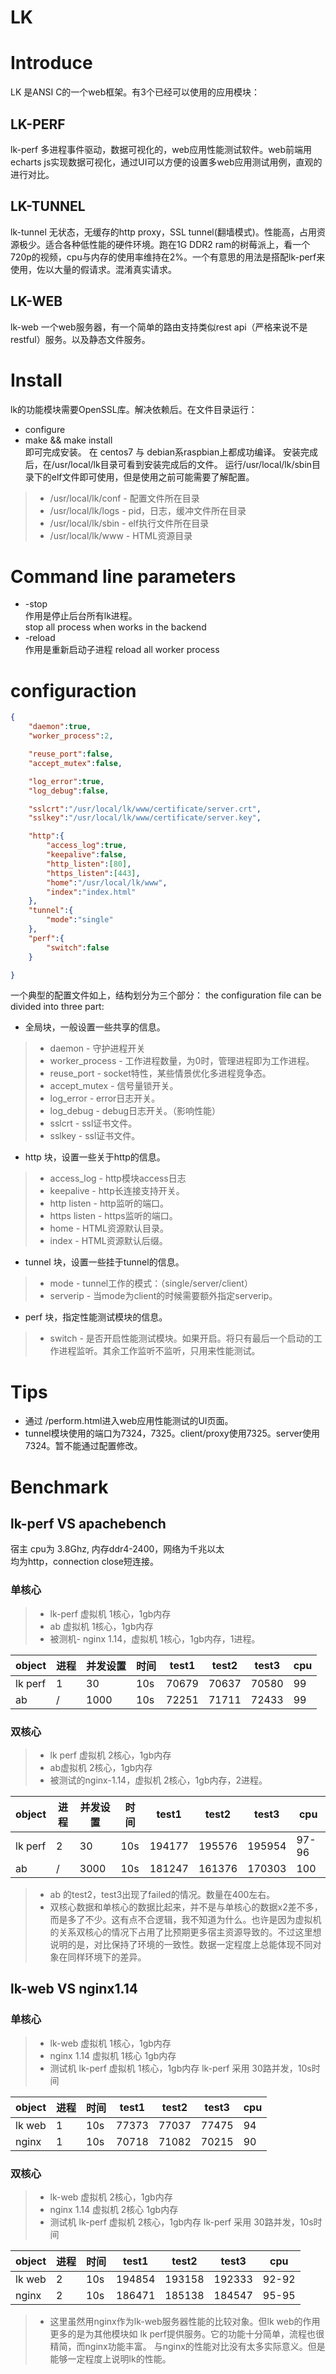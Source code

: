 # LK

# Introduce
LK 是ANSI C的一个web框架。有3个已经可以使用的应用模块：
## LK-PERF
lk-perf 多进程事件驱动，数据可视化的，web应用性能测试软件。web前端用echarts js实现数据可视化，通过UI可以方便的设置多web应用测试用例，直观的进行对比。
## LK-TUNNEL
lk-tunnel 无状态，无缓存的http proxy，SSL tunnel(翻墙模式)。性能高，占用资源极少。适合各种低性能的硬件环境。跑在1G DDR2 ram的树莓派上，看一个720p的视频，cpu与内存的使用率维持在2%。一个有意思的用法是搭配lk-perf来使用，佐以大量的假请求。混淆真实请求。
## LK-WEB
lk-web 一个web服务器，有一个简单的路由支持类似rest api（严格来说不是restful）服务。以及静态文件服务。

# Install
lk的功能模块需要OpenSSL库。解决依赖后。在文件目录运行：
* configure
* make && make install </br>
即可完成安装。
在 centos7 与 debian系raspbian上都成功编译。
安装完成后，在/usr/local/lk目录可看到安装完成后的文件。
运行/usr/local/lk/sbin目录下的elf文件即可使用，但是使用之前可能需要了解配置。
> * /usr/local/lk/conf - 配置文件所在目录
> * /usr/local/lk/logs - pid，日志，缓冲文件所在目录
> * /usr/local/lk/sbin - elf执行文件所在目录
> * /usr/local/lk/www  - HTML资源目录

# Command line parameters
* -stop </br>
作用是停止后台所有lk进程。</br>
stop all process when works in the backend
* -reload </br>
作用是重新启动子进程
reload all worker process 

# configuraction
```json
{
	"daemon":true,
	"worker_process":2,

	"reuse_port":false,
	"accept_mutex":false,

	"log_error":true,
	"log_debug":false,

	"sslcrt":"/usr/local/lk/www/certificate/server.crt",
	"sslkey":"/usr/local/lk/www/certificate/server.key",

	"http":{
		"access_log":true,
		"keepalive":false,
		"http_listen":[80],
		"https_listen":[443],
		"home":"/usr/local/lk/www",
		"index":"index.html"
	},
	"tunnel":{
		"mode":"single"
	},
	"perf":{
		"switch":false
	}

}
```
一个典型的配置文件如上，结构划分为三个部分：
the configuration file can be divided into three part:
* 全局块，一般设置一些共享的信息。
> * daemon - 守护进程开关
> * worker_process - 工作进程数量，为0时，管理进程即为工作进程。
> * reuse_port - socket特性，某些情景优化多进程竞争态。
> * accept_mutex - 信号量锁开关。
> * log_error - error日志开关。
> * log_debug - debug日志开关。（影响性能）
> * sslcrt - ssl证书文件。
> * sslkey - ssl证书文件。
* http 块，设置一些关于http的信息。
> * access_log - http模块access日志
> * keepalive - http长连接支持开关。
> * http listen - http监听的端口。
> * https listen - https监听的端口。
> * home - HTML资源默认目录。
> * index - HTML资源默认后缀。
* tunnel 块，设置一些挂于tunnel的信息。
> * mode - tunnel工作的模式：（single/server/client）
> * serverip - 当mode为client的时候需要额外指定serverip。
* perf 块，指定性能测试模块的信息。
> * switch - 是否开启性能测试模块。如果开启。将只有最后一个启动的工作进程监听。其余工作监听不监听，只用来性能测试。
# Tips
* 通过 /perform.html进入web应用性能测试的UI页面。
* tunnel模块使用的端口为7324，7325。client/proxy使用7325。server使用7324。暂不能通过配置修改。
# Benchmark
## lk-perf VS apachebench
宿主 cpu为 3.8Ghz, 内存ddr4-2400，网络为千兆以太</br>
均为http，connection close短连接。
### 单核心
> * lk-perf 虚拟机 1核心，1gb内存
> * ab 虚拟机 1核心，1gb内存
> * 被测机- nginx 1.14，虚拟机 1核心，1gb内存，1进程。

|    object  |   进程 | 并发设置 | 时间     |  test1    |  test2   |   test3     |  cpu      |
|------------|--------|----------|-----------|-----------|---------|-------------|-----------|
|    lk perf |   1    | 30       |   10s     |70679      |70637    |70580        |   99      |
|    ab      |   /    |  1000    |   10s     |72251      |71711    |72433        |   99      |

### 双核心
> * lk perf 虚拟机 2核心，1gb内存
> * ab虚拟机 2核心，1gb内存
> * 被测试的nginx-1.14，虚拟机 2核心，1gb内存，2进程。

|    object   |   进程  | 并发设置 | 时间      |  test1   |test2     |   test3  |  cpu     |
|-------------|---------|----------|-----------|----------|----------|----------|----------|
|    lk perf  |   2     | 30       |   10s     |194177   |195576     |195954    |  97-96   |
|    ab       |   /     |  3000    |   10s     |181247   |161376     |170303    |   100    |
> *  ab 的test2，test3出现了failed的情况。数量在400左右。
> *  双核心数据和单核心的数据比起来，并不是与单核心的数据x2差不多，而是多了不少。这有点不合逻辑，我不知道为什么。也许是因为虚拟机的关系双核心的情况下占用了比预期更多宿主资源导致的。不过这里想说明的是，对比保持了环境的一致性。数据一定程度上总能体现不同对象在同样环境下的差异。
## lk-web VS nginx1.14
### 单核心
> * lk-web 虚拟机 1核心，1gb内存
> * nginx 1.14 虚拟机 1核心 1gb内存
> * 测试机 lk-perf 虚拟机 1核心，1gb内存
lk-perf 采用 30路并发，10s时间

|     object  |    进程    | 时间      |  test1    |  test2  |   test3    |  cpu     |
| ------------|------------|-----------|-----------|---------|-------------|----------|
|    lk web   |   1        |   10s     |77373      |77037    |77475        |   94     |
|    nginx    |   1        |   10s     |70718      |71082    |70215        |   90     |

### 双核心
> * lk-web 虚拟机 2核心，1gb内存
> * nginx 1.14 虚拟机 2核心 1gb内存
> * 测试机 lk-perf 虚拟机 2核心，1gb内存
lk-perf 采用 30路并发，10s时间

|     object |    进程     | 时间      |  test1    |  test2  |   test3     |  cpu     |
|------------|-------------|-----------|-----------|---------|-------------|-----------|
|    lk web  |   2         |   10s     |194854     |193158   |192333       |   92-92   |
|    nginx   |   2         |   10s     |186471     |185138   |184547       |   95-95   |

> * 这里虽然用nginx作为lk-web服务器性能的比较对象。但lk web的作用更多的是为其他模块如 lk perf提供服务。它的功能十分简单，流程也很精简，而nginx功能丰富。 与nginx的性能对比没有太多实际意义。但是能够一定程度上说明lk的性能。
